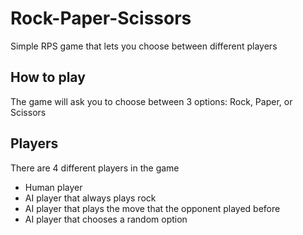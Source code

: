 # Rock-Paper-Scissors
Simple RPS game that lets you choose between different players

## How to play
The game will ask you to choose between 3 options: Rock, Paper, or Scissors

## Players
There are 4 different players in the game
- Human player
- AI player that always plays rock
- AI player that plays the move that the opponent played before
- AI player that chooses a random option
